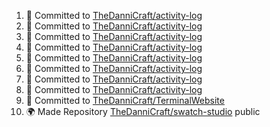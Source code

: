 <!--START_SECTION:activity-->
1. 📝 Committed to [TheDanniCraft/activity-log](https://github.com/TheDanniCraft/activity-log/commit/f76d850cfa003b692d6829392ff9d9a41507b4fe)
2. 📝 Committed to [TheDanniCraft/activity-log](https://github.com/TheDanniCraft/activity-log/commit/97ff7e08415893c31fe4c370b4c6228cb177e933)
3. 📝 Committed to [TheDanniCraft/activity-log](https://github.com/TheDanniCraft/activity-log/commit/74e81560879bddbbde6f08cab011fdbe355017b5)
4. 📝 Committed to [TheDanniCraft/activity-log](https://github.com/TheDanniCraft/activity-log/commit/12f45b04aabf99e94e92c8cac94f1427365c4273)
5. 📝 Committed to [TheDanniCraft/activity-log](https://github.com/TheDanniCraft/activity-log/commit/6b19ac23336d242a5feaa00e7316a6deb17026e4)
6. 📝 Committed to [TheDanniCraft/activity-log](https://github.com/TheDanniCraft/activity-log/commit/140c03175f87b673fe1e84e35718da8afe326ad0)
7. 📝 Committed to [TheDanniCraft/activity-log](https://github.com/TheDanniCraft/activity-log/commit/701635bebf7c87b60a2e486b7c4402afc2776d43)
8. 📝 Committed to [TheDanniCraft/activity-log](https://github.com/TheDanniCraft/activity-log/commit/e9380dd3358a22b5ef215c310cf2932945752368)
9. 📝 Committed to [TheDanniCraft/TerminalWebsite](https://github.com/TheDanniCraft/TerminalWebsite/commit/dc554b6d3ba445bda0def44148316ccf498c4880)
10. 🌍 Made Repository [TheDanniCraft/swatch-studio](https://github.com/TheDanniCraft/swatch-studio) public
<!--END_SECTION:activity-->